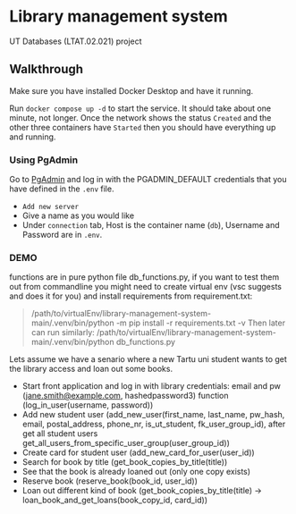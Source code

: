 # Library management system

UT Databases (LTAT.02.021) project



## Walkthrough

Make sure you have installed Docker Desktop and have it running.

Run `docker compose up -d` to start the service. It should take about one minute, not longer. Once the network shows the status `Created` and the other three containers have `Started` then you should have everything up and running.

### Using PgAdmin

Go to [PgAdmin](http://localhost:5050/) and log in with the PGADMIN_DEFAULT credentials that you have defined in the `.env` file.

* `Add new server`
* Give a name as you would like
* Under `connection` tab, Host is the container name (`db`), Username and Password are in `.env`.


### DEMO
functions are in pure python file db_functions.py, if you want to test them out from commandline you might need to create virtual env (vsc suggests and does it for you) and install requirements from requirement.txt:
> /path/to/virtualEnv/library-management-system-main/.venv/bin/python -m pip install -r requirements.txt -v
Then later can run similarly: 
> /path/to/virtualEnv/library-management-system-main/.venv/bin/python db_functions.py

Lets assume we have a senario where a new Tartu uni student wants to get the library access and loan out some books.

* Start front application and log in with library credentials: email and pw (jane.smith@example.com, hashedpassword3) function (log_in_user(username, password))
* Add new student user (add_new_user(first_name, last_name, pw_hash, email, postal_address, phone_nr, is_ut_student, fk_user_group_id), after get all student users get_all_users_from_specific_user_group(user_group_id))
* Create card for student user (add_new_card_for_user(user_id))
* Search for book by title (get_book_copies_by_title(title))
* See that the book is already loaned out (only one copy exists)
* Reserve book (reserve_book(book_id, user_id))
* Loan out different kind of book (get_book_copies_by_title(title) -> loan_book_and_get_loans(book_copy_id, card_id))